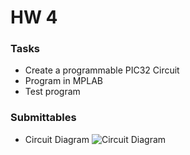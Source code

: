 # HW 4

### Tasks
- Create a programmable PIC32 Circuit
- Program in MPLAB
- Test program

### Submittables
- Circuit Diagram
![Circuit Diagram](https://github.com/petercsauer/AdvancedMechatronics/blob/main/HW4.X/Support%20Files/CircuitDiagram.png)
